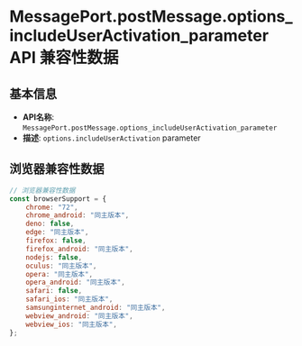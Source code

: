 # MessagePort.postMessage.options_includeUserActivation_parameter API 兼容性数据

## 基本信息

- **API名称**: `MessagePort.postMessage.options_includeUserActivation_parameter`
- **描述**: `options.includeUserActivation` parameter

## 浏览器兼容性数据

```javascript
// 浏览器兼容性数据
const browserSupport = {
    chrome: "72",
    chrome_android: "同主版本",
    deno: false,
    edge: "同主版本",
    firefox: false,
    firefox_android: "同主版本",
    nodejs: false,
    oculus: "同主版本",
    opera: "同主版本",
    opera_android: "同主版本",
    safari: false,
    safari_ios: "同主版本",
    samsunginternet_android: "同主版本",
    webview_android: "同主版本",
    webview_ios: "同主版本",
};

```

